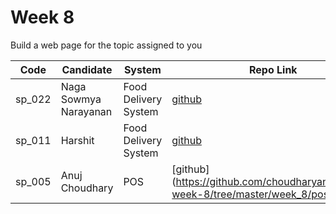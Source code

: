 # Week 8

Build a web page for the topic assigned to you

| Code   | Candidate             | System               | Repo Link                                              |
| ------ | --------------------- | -------------------- | ------------------------------------------------------ |
| sp_022 | Naga Sowmya Narayanan | Food Delivery System | [github](https://github.com/Naga12031998/masai-week-8) |
| sp_011 | Harshit | Food Delivery System | [github](https://github.com/harshit860/masai-week-8) |
| sp_005 | Anuj Choudhary | POS | [github] (https://github.com/choudharyanuj/masai-week-8/tree/master/week_8/pos) |
